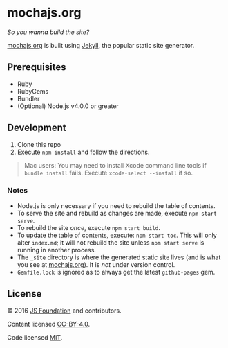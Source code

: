 # mochajs.org

*So you wanna build the site?*

[mochajs.org](https://mochajs.org) is built using [Jekyll](http://jekyllrb.com), the popular static site generator.

## Prerequisites

- Ruby
- RubyGems
- Bundler
- (Optional) Node.js v4.0.0 or greater

## Development

1.  Clone this repo
2.  Execute `npm install` and follow the directions.

> Mac users: You may need to install Xcode command line tools if `bundle install` fails.  Execute `xcode-select --install` if so.

### Notes

- Node.js is only necessary if you need to rebuild the table of contents.
- To serve the site and rebuild as changes are made, execute `npm start serve`.
- To rebuild the site *once*, execute `npm start build`.
- To update the table of contents, execute: `npm start toc`.  This will only alter `index.md`; it will not rebuild the site unless `npm start serve` is running in another process.
- The `_site` directory is where the generated static site lives (and is what you see at [mochajs.org](https://mochajs.org)).  It is *not* under version control.
- `Gemfile.lock` is ignored as to always get the latest `github-pages` gem.

## License

:copyright: 2016 [JS Foundation](https://js.foundation) and contributors.

Content licensed [CC-BY-4.0](https://raw.githubusercontent.com/mochajs/mochajs.github.io/master/LICENSE-CC-BY-4.0).

Code licensed [MIT](https://raw.githubusercontent.com/mochajs/mochajs.github.io/master/LICENSE-MIT).
